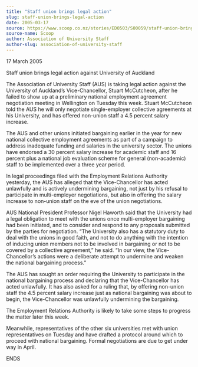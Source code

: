 ```yaml
---
title: "Staff union brings legal action"
slug: staff-union-brings-legal-action
date: 2005-03-17
source: https://www.scoop.co.nz/stories/ED0503/S00059/staff-union-brings-legal-action.htm
source-name: Scoop
author: Association of University Staff
author-slug: association-of-university-staff
---
```


<p>17 March 2005<p>

<p>Staff union brings legal action against
University of Auckland</p>

<p>The Association of University
Staff (AUS) is taking legal action against the University of
Auckland’s Vice-Chancellor, Stuart McCutcheon, after he
failed to show up at a preliminary national employment
agreement negotiation meeting in Wellington on Tuesday this
week. Stuart McCutcheon told the AUS he will only negotiate
single-employer collective agreements at his University, and
has offered non-union staff a 4.5 percent salary
increase.</p>

<p>The AUS and other unions initiated bargaining
earlier in the year for new national collective employment
agreements as part of a campaign to address inadequate
funding and salaries in the university sector. The unions
have endorsed a 30 percent salary increase for academic
staff and 16 percent plus a national job evaluation scheme
for general (non-academic) staff to be implemented over a
three year period.</p>

<p>In legal proceedings filed with the
Employment Relations Authority yesterday, the AUS has
alleged that the Vice-Chancellor has acted unlawfully and is
actively undermining bargaining, not just by his refusal to
participate in multi-employer negotiations, but also in
offering the salary increase to non-union staff on the eve
of the union negotiations.</p>

<p>AUS National President
Professor Nigel Haworth said that the University had a legal
obligation to meet with the unions once multi-employer
bargaining had been initiated, and to consider and respond
to any proposals submitted by the parties for negotiation.
“The University also has a statutory duty to deal with the
unions in good faith, and not to do anything with the
intention of inducing union members not to be involved in
bargaining or not to be covered by a collective agreement,”
he said. “In our view, the Vice-Chancellor’s actions were a
deliberate attempt to undermine and weaken the national
bargaining process.”<p>
<p>The AUS has sought an order
requiring the University to participate in the national
bargaining process and declaring that the Vice-Chancellor
has acted unlawfully. It has also asked for a ruling that,
by offering non-union staff the 4.5 percent salary increase
just as national bargaining was about to begin, the
Vice-Chancellor was unlawfully undermining the
bargaining.</p>

<p>The Employment Relations Authority is likely
to take some steps to progress the matter later this
week.</p>

<p>Meanwhile, representatives of the other six
universities met with union representatives on Tuesday and
have drafted a protocol around which to proceed with
national bargaining. Formal negotiations are due to get
under way in April.<p>

<p>ENDS<p>




<!--


